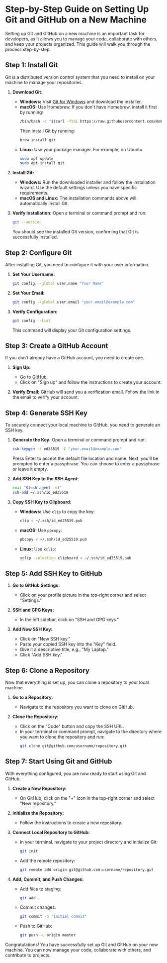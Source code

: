 # Step-by-Step Guide on Setting Up Git and GitHub on a New Machine

Setting up Git and GitHub on a new machine is an important task for developers, as it allows you to manage your code, collaborate with others, and keep your projects organized. This guide will walk you through the process step-by-step.

## Step 1: Install Git

Git is a distributed version control system that you need to install on your machine to manage your repositories.

1. **Download Git:**
   - **Windows:** Visit [Git for Windows](https://gitforwindows.org/) and download the installer.
   - **macOS:** Use Homebrew. If you don't have Homebrew, install it first by running:
     ```bash
     /bin/bash -c "$(curl -fsSL https://raw.githubusercontent.com/Homebrew/install/HEAD/install.sh)"
     ```
     Then install Git by running:
     ```bash
     brew install git
     ```
   - **Linux:** Use your package manager. For example, on Ubuntu:
     ```bash
     sudo apt update
     sudo apt install git
     ```

2. **Install Git:**
   - **Windows:** Run the downloaded installer and follow the installation wizard. Use the default settings unless you have specific requirements.
   - **macOS and Linux:** The installation commands above will automatically install Git.

3. **Verify Installation:**
   Open a terminal or command prompt and run:
   ```bash
   git --version
   ```
   You should see the installed Git version, confirming that Git is successfully installed.

## Step 2: Configure Git

After installing Git, you need to configure it with your user information.

1. **Set Your Username:**
   ```bash
   git config --global user.name "Your Name"
   ```

2. **Set Your Email:**
   ```bash
   git config --global user.email "your.email@example.com"
   ```

3. **Verify Configuration:**
   ```bash
   git config --list
   ```
   This command will display your Git configuration settings.

## Step 3: Create a GitHub Account

If you don't already have a GitHub account, you need to create one.

1. **Sign Up:**
   - Go to [GitHub](https://github.com/).
   - Click on "Sign up" and follow the instructions to create your account.

2. **Verify Email:**
   GitHub will send you a verification email. Follow the link in the email to verify your account.

## Step 4: Generate SSH Key

To securely connect your local machine to GitHub, you need to generate an SSH key.

1. **Generate the Key:**
   Open a terminal or command prompt and run:
   ```bash
   ssh-keygen -t ed25519 -C "your.email@example.com"
   ```
   Press Enter to accept the default file location and name. Next, you'll be prompted to enter a passphrase. You can choose to enter a passphrase or leave it empty.

2. **Add SSH Key to the SSH Agent:**
   ```bash
   eval "$(ssh-agent -s)"
   ssh-add ~/.ssh/id_ed25519
   ```

3. **Copy SSH Key to Clipboard:**
   - **Windows:** Use `clip` to copy the key:
     ```bash
     clip < ~/.ssh/id_ed25519.pub
     ```
   - **macOS:** Use `pbcopy`:
     ```bash
     pbcopy < ~/.ssh/id_ed25519.pub
     ```
   - **Linux:** Use `xclip`:
     ```bash
     xclip -selection clipboard < ~/.ssh/id_ed25519.pub
     ```

## Step 5: Add SSH Key to GitHub

1. **Go to GitHub Settings:**
   - Click on your profile picture in the top-right corner and select "Settings."

2. **SSH and GPG Keys:**
   - In the left sidebar, click on "SSH and GPG keys."

3. **Add New SSH Key:**
   - Click on "New SSH key."
   - Paste your copied SSH key into the "Key" field.
   - Give it a descriptive title, e.g., "My Laptop."
   - Click "Add SSH key."

## Step 6: Clone a Repository

Now that everything is set up, you can clone a repository to your local machine.

1. **Go to a Repository:**
   - Navigate to the repository you want to clone on GitHub.

2. **Clone the Repository:**
   - Click on the "Code" button and copy the SSH URL.
   - In your terminal or command prompt, navigate to the directory where you want to clone the repository and run:
     ```bash
     git clone git@github.com:username/repository.git
     ```

## Step 7: Start Using Git and GitHub

With everything configured, you are now ready to start using Git and GitHub.

1. **Create a New Repository:**
   - On GitHub, click on the "+" icon in the top-right corner and select "New repository."

2. **Initialize the Repository:**
   - Follow the instructions to create a new repository.

3. **Connect Local Repository to GitHub:**
   - In your terminal, navigate to your project directory and initialize Git:
     ```bash
     git init
     ```
   - Add the remote repository:
     ```bash
     git remote add origin git@github.com:username/repository.git
     ```

4. **Add, Commit, and Push Changes:**
   - Add files to staging:
     ```bash
     git add .
     ```
   - Commit changes:
     ```bash
     git commit -m "Initial commit"
     ```
   - Push to GitHub:
     ```bash
     git push -u origin master
     ```

Congratulations! You have successfully set up Git and GitHub on your new machine. You can now manage your code, collaborate with others, and contribute to projects.
